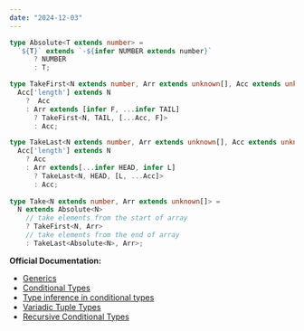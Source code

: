 ```yaml
---
date: "2024-12-03"
---
```

```ts
type Absolute<T extends number> = 
  `${T}` extends `-${infer NUMBER extends number}` 
      ? NUMBER 
      : T;

type TakeFirst<N extends number, Arr extends unknown[], Acc extends unknown[] = []> =
  Acc['length'] extends N
    ?  Acc
    : Arr extends [infer F, ...infer TAIL]
      ? TakeFirst<N, TAIL, [...Acc, F]>
      : Acc;

type TakeLast<N extends number, Arr extends unknown[], Acc extends unknown[] = []> = 
  Acc['length'] extends N
    ? Acc
    : Arr extends[...infer HEAD, infer L]
      ? TakeLast<N, HEAD, [L, ...Acc]>
      : Acc;
  
type Take<N extends number, Arr extends unknown[]> = 
  N extends Absolute<N>
    // take elements from the start of array
    ? TakeFirst<N, Arr>
    // take elements from the end of array
    : TakeLast<Absolute<N>, Arr>;
```

**Official Documentation:**
- [Generics](https://www.typescriptlang.org/docs/handbook/2/generics.html)
- [Conditional Types](https://www.typescriptlang.org/docs/handbook/2/conditional-types.html)
- [Type inference in conditional types](https://www.typescriptlang.org/docs/handbook/2/conditional-types.html#inferring-within-conditional-types)
- [Variadic Tuple Types](https://www.typescriptlang.org/docs/handbook/release-notes/typescript-4-0.html#variadic-tuple-types)
- [Recursive Conditional Types](https://www.typescriptlang.org/docs/handbook/release-notes/typescript-4-1.html#recursive-conditional-types)










